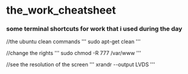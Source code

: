 # the_work_cheatsheet
### some terminal shortcuts for work that i used during the day


//the ubuntu clean commands
'''
sudo apt-get clean
'''

//change the rights
'''
sudo chmod -R 777 /var/www
'''

//see the resolution of the screen
'''
xrandr --output LVDS
'''
